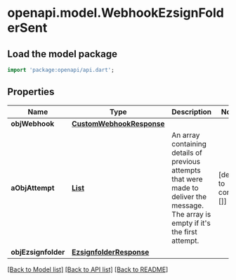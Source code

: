 # openapi.model.WebhookEzsignFolderSent

## Load the model package
```dart
import 'package:openapi/api.dart';
```

## Properties
Name | Type | Description | Notes
------------ | ------------- | ------------- | -------------
**objWebhook** | [**CustomWebhookResponse**](CustomWebhookResponse.md) |  | 
**aObjAttempt** | [**List<AttemptResponseCompound>**](AttemptResponseCompound.md) | An array containing details of previous attempts that were made to deliver the message. The array is empty if it's the first attempt. | [default to const []]
**objEzsignfolder** | [**EzsignfolderResponse**](EzsignfolderResponse.md) |  | 

[[Back to Model list]](../README.md#documentation-for-models) [[Back to API list]](../README.md#documentation-for-api-endpoints) [[Back to README]](../README.md)


